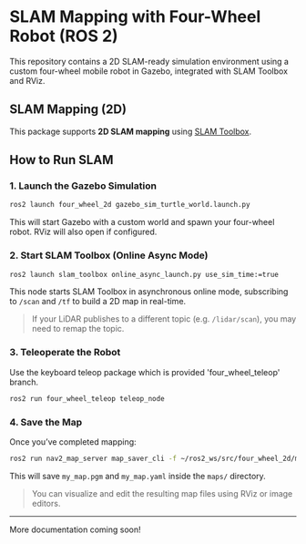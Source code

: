 # SLAM Mapping with Four-Wheel Robot (ROS 2)

This repository contains a 2D SLAM-ready simulation environment using a custom four-wheel mobile robot in Gazebo, integrated with SLAM Toolbox and RViz.

## SLAM Mapping (2D)

This package supports **2D SLAM mapping** using [SLAM Toolbox](https://github.com/SteveMacenski/slam_toolbox).

## How to Run SLAM

### 1. Launch the Gazebo Simulation

```bash
ros2 launch four_wheel_2d gazebo_sim_turtle_world.launch.py
```

This will start Gazebo with a custom world and spawn your four-wheel robot. RViz will also open if configured.

### 2. Start SLAM Toolbox (Online Async Mode)

```bash
ros2 launch slam_toolbox online_async_launch.py use_sim_time:=true
```

This node starts SLAM Toolbox in asynchronous online mode, subscribing to `/scan` and `/tf` to build a 2D map in real-time.

> If your LiDAR publishes to a different topic (e.g. `/lidar/scan`), you may need to remap the topic.

### 3. Teleoperate the Robot

Use the keyboard teleop package which is provided 'four_wheel_teleop' branch. 

```bash
ros2 run four_wheel_teleop teleop_node
```

### 4. Save the Map

Once you’ve completed mapping:

```bash
ros2 run nav2_map_server map_saver_cli -f ~/ros2_ws/src/four_wheel_2d/maps/my_map
```

This will save `my_map.pgm` and `my_map.yaml` inside the `maps/` directory.

> You can visualize and edit the resulting map files using RViz or image editors.

---

More documentation coming soon!
